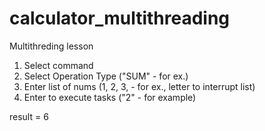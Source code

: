 # calculator_multithreading
Multithreding lesson

1. Select command
2. Select Operation Type ("SUM" - for ex.)
3. Enter list of nums (1, 2, 3, - for ex., letter to interrupt list)
4. Enter to execute tasks ("2" - for example)

result = 6
